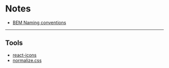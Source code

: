 # Notes

* [BEM Naming conventions](https://css-tricks.com/bem-101/)

***

## Tools

* [react-icons](https://react-icons.github.io/react-icons/)
* [normalize.css](https://necolas.github.io/normalize.css/)